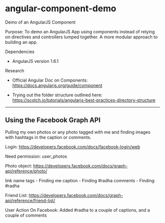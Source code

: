 # angular-component-demo
Demo of an AngularJS Component 

Purpose: 
To demo an AngularJS App using components instead of relying on directives and controllers lumped together. A more modular approach to building an app.

Dependencies
- AngularJS version 1.6.1

Research
- Official Angular Doc on Components:
https://docs.angularjs.org/guide/component

- Trying out the folder structure outlined here:
https://scotch.io/tutorials/angularjs-best-practices-directory-structure

-----------------------------
Using the Facebook Graph API
-----------------------------
Pulling my own photos or any photo tagged with me and finding images with hashtags in the caption or comments.

Login: https://developers.facebook.com/docs/facebook-login/web

Need permission: user_photos

Photo object:
https://developers.facebook.com/docs/graph-api/reference/photo/

link
name
tags - Finding me
caption - Finding #radha
comments - Finding #radha

Friend List:
https://developers.facebook.com/docs/graph-api/reference/friend-list/

User Action On Facebook:
Added #radha to a couple of captions, and a couple of comments

